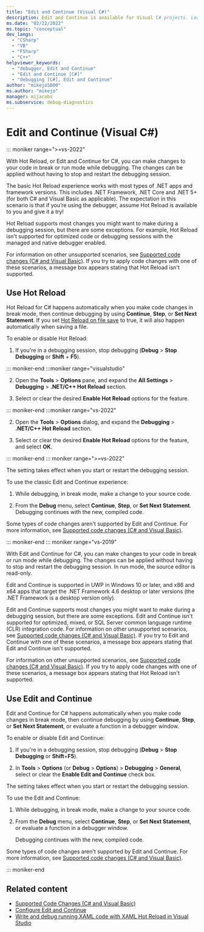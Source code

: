 ```yaml
---
title: "Edit and Continue (Visual C#)"
description: Edit and Continue is available for Visual C# projects. Learn what edits are supported, and how to can control whether, and when, your edits are applied.
ms.date: "02/22/2022"
ms.topic: "conceptual"
dev_langs:
  - "CSharp"
  - "VB"
  - "FSharp"
  - "C++"
helpviewer_keywords:
  - "debugger, Edit and Continue"
  - "Edit and Continue [C#]"
  - "debugging [C#], Edit and Continue"
author: "mikejo5000"
ms.author: "mikejo"
manager: mijacobs
ms.subservice: debug-diagnostics
---
```

# Edit and Continue (Visual C#)

::: moniker range=">=vs-2022"

With Hot Reload, or Edit and Continue for C#, you can make changes to your code in break or run mode while debugging. The changes can be applied without having to stop and restart the debugging session.

The basic Hot Reload experience works with most types of .NET apps and framework versions. This includes .NET Framework, .NET Core and .NET 5+ (for both C# and Visual Basic as applicable). The expectation in this scenario is that if you’re using the debugger, assume Hot Reload is available to you and give it a try!

Hot Reload supports most changes you might want to make during a debugging session, but there are some exceptions. For example, Hot Reload isn't supported for optimized code or debugging sessions with the managed and native debugger enabled.

For information on other unsupported scenarios, see [Supported code changes (C# and Visual Basic)](../debugger/supported-code-changes-csharp.md). If you try to apply code changes with one of these scenarios, a message box appears stating that Hot Reload isn't supported.

## Use Hot Reload

Hot Reload for C# happens automatically when you make code changes in break mode, then continue debugging by using **Continue**, **Step**, or **Set Next Statement**. If you set [Hot Reload on file save](hot-reload.md#configure-hot-reload) to true, it will also happen automatically when saving a file.

To enable or disable Hot Reload:

1. If you're in a debugging session, stop debugging (**Debug** > **Stop Debugging** or **Shift** + **F5**).

::: moniker-end
:::moniker range="visualstudio"

2. Open the **Tools** > **Options** pane, and expand the **All Settings** > **Debugging** > **.NET/C++ Hot Reload** section.

3. Select or clear the desired **Enable Hot Reload** options for the feature.

::: moniker-end
:::moniker range="vs-2022"

2. Open the **Tools** > **Options** dialog, and expand the **Debugging** > **.NET/C++ Hot Reload** section.

3. Select or clear the desired **Enable Hot Reload** options for the feature, and select **OK**.

::: moniker-end
::: moniker range=">=vs-2022"

The setting takes effect when you start or restart the debugging session.

To use the classic Edit and Continue experience:

1. While debugging, in break mode, make a change to your source code.

1. From the **Debug** menu, select **Continue**, **Step**, or **Set Next Statement**. Debugging continues with the new, compiled code.

Some types of code changes aren't supported by Edit and Continue. For more information, see [Supported code changes (C# and Visual Basic)](../debugger/supported-code-changes-csharp.md).

::: moniker-end
::: moniker range="vs-2019"

With Edit and Continue for C#, you can make changes to your code in break or run mode while debugging. The changes can be applied without having to stop and restart the debugging session. In run mode, the source editor is read-only.

Edit and Continue is supported in UWP in Windows 10 or later, and x86 and x64 apps that target the .NET Framework 4.6 desktop or later versions (the .NET Framework is a desktop version only).

Edit and Continue supports most changes you might want to make during a debugging session, but there are some exceptions. Edit and Continue isn't supported for optimized, mixed, or SQL Server common language runtime (CLR) integration code. For information on other unsupported scenarios, see [Supported code changes (C# and Visual Basic)](../debugger/supported-code-changes-csharp.md). If you try to Edit and Continue with one of these scenarios, a message box appears stating that Edit and Continue isn't supported.

For information on other unsupported scenarios, see [Supported code changes (C# and Visual Basic)](../debugger/supported-code-changes-csharp.md). If you try to apply code changes with one of these scenarios, a message box appears stating that Hot Reload isn't supported.

## Use Edit and Continue

Edit and Continue for C# happens automatically when you make code changes in break mode, then continue debugging by using **Continue**, **Step**, or **Set Next Statement**, or evaluate a function in a debugger window.

To enable or disable Edit and Continue:

1. If you're in a debugging session, stop debugging (**Debug** > **Stop Debugging** or **Shift**+**F5**).

1. In **Tools** > **Options** (or **Debug** > **Options**) > **Debugging** > **General**, select or clear the **Enable Edit and Continue** check box.

The setting takes effect when you start or restart the debugging session.

To use the Edit and Continue:

1. While debugging, in break mode, make a change to your source code.

1. From the **Debug** menu, select **Continue**, **Step**, or **Set Next Statement**, or evaluate a function in a debugger window.

   Debugging continues with the new, compiled code.

Some types of code changes aren't supported by Edit and Continue. For more information, see [Supported code changes (C# and Visual Basic)](../debugger/supported-code-changes-csharp.md).

::: moniker-end

## Related content

- [Supported Code Changes (C# and Visual Basic)](../debugger/supported-code-changes-csharp.md)
- [Configure Edit and Continue](../debugger/how-to-enable-and-disable-edit-and-continue.md)
- [Write and debug running XAML code with XAML Hot Reload in Visual Studio](../xaml-tools/xaml-hot-reload.md)
